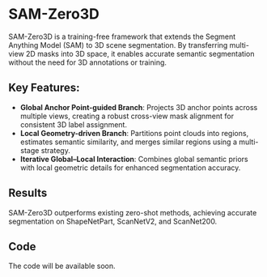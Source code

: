 # SAM-Zero3D

SAM-Zero3D is a training-free framework that extends the Segment Anything Model (SAM) to 3D scene segmentation. By transferring multi-view 2D masks into 3D space, it enables accurate semantic segmentation without the need for 3D annotations or training.

## Key Features:
- **Global Anchor Point-guided Branch**: Projects 3D anchor points across multiple views, creating a robust cross-view mask alignment for consistent 3D label assignment.
- **Local Geometry-driven Branch**: Partitions point clouds into regions, estimates semantic similarity, and merges similar regions using a multi-stage strategy.
- **Iterative Global–Local Interaction**: Combines global semantic priors with local geometric details for enhanced segmentation accuracy.

## Results  
SAM-Zero3D outperforms existing zero-shot methods, achieving accurate segmentation on ShapeNetPart, ScanNetV2, and ScanNet200.

## Code  
The code will be available soon.
